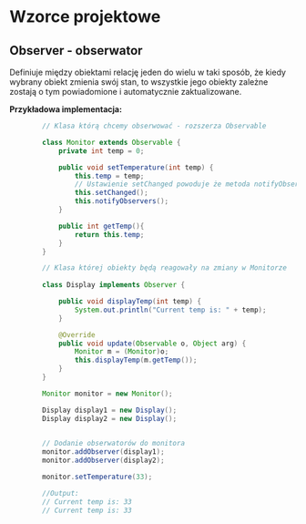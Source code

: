 # Wzorce projektowe

## Observer - obserwator

Definiuje między obiektami relację jeden do wielu w taki sposób, że kiedy wybrany obiekt zmienia swój stan, to wszystkie jego obiekty zależne zostają o tym powiadomione i automatycznie zaktualizowane.

**Przykładowa implementacja:**
```java
        // Klasa którą chcemy obserwować - rozszerza Observable

        class Monitor extends Observable {
            private int temp = 0;

            public void setTemperature(int temp) {
                this.temp = temp;
                // Ustawienie setChanged powoduje że metoda notifyObserers powiadomi wszystkich obserwatorów
                this.setChanged();
                this.notifyObservers();
            }

            public int getTemp(){
                return this.temp;
            }
        }

        // Klasa której obiekty będą reagowały na zmiany w Monitorze
        
        class Display implements Observer {

            public void displayTemp(int temp) {
                System.out.println("Current temp is: " + temp);
            }

            @Override
            public void update(Observable o, Object arg) {
                Monitor m = (Monitor)o;
                this.displayTemp(m.getTemp());
            }
        }

        Monitor monitor = new Monitor();

        Display display1 = new Display();
        Display display2 = new Display();

        
        // Dodanie obserwatorów do monitora
        monitor.addObserver(display1);
        monitor.addObserver(display2);

        monitor.setTemperature(33);

        //Output:
        // Current temp is: 33
        // Current temp is: 33
```